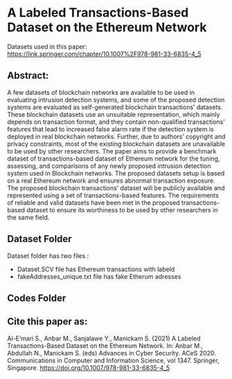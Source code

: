 # A Labeled Transactions-Based Dataset on the Ethereum Network
 Datasets used in this paper:
 https://link.springer.com/chapter/10.1007%2F978-981-33-6835-4_5 
 
 ## Abstract:
 A few datasets of blockchain networks are available to be used in evaluating intrusion detection systems, and some of the proposed detection systems are evaluated as self-generated blockchain transactions’ datasets. These blockchain datasets use an unsuitable representation, which mainly depends on transaction format, and they contain non-qualified transactions’ features that lead to increased false alarm rate if the detection system is deployed in real blockchain networks. Further, due to authors’ copyright and privacy constraints, most of the existing blockchain datasets are unavailable to be used by other researchers. The paper aims to provide a benchmark dataset of transactions-based dataset of Ethereum network for the tuning, assessing, and comparisons of any newly proposed intrusion detection system used in Blockchain networks. The proposed datasets setup is based on a real Ethereum network and ensures abnormal transaction exposure. The proposed blockchain transactions’ dataset will be publicly available and represented using a set of transactions-based features. The requirements of reliable and valid datasets have been met in the proposed transactions-based dataset to ensure its worthiness to be used by other researchers in the same field.

## Dataset Folder 

Dataset folder has two files :
- Dataset.SCV file has Ethereum transactions with labeld 
- fakeAddresses_unique.txt file has fake Etherum adresses 

## Codes Folder 

## Cite this paper as:
Al-E’mari S., Anbar M., Sanjalawe Y., Manickam S. (2021) A Labeled Transactions-Based Dataset on the Ethereum Network. In: Anbar M., Abdullah N., Manickam S. (eds) Advances in Cyber Security. ACeS 2020. Communications in Computer and Information Science, vol 1347. Springer, Singapore. https://doi.org/10.1007/978-981-33-6835-4_5
